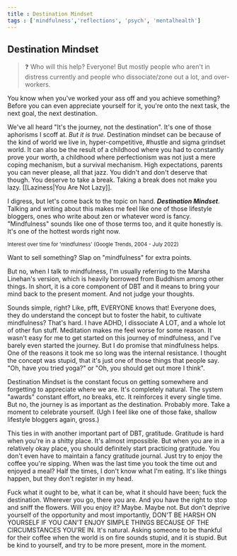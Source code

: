 ```yaml
---
title : Destination Mindset
tags : ['mindfulness','reflections', 'psych', 'mentalhealth']
---
```


## Destination Mindset

>❓ Who will this help?
>Everyone! But mostly people who aren't in distress currently
>and people who dissociate/zone out a lot, and over-workers. 
 
You know when you've worked your ass off and you achieve something? Before you can even appreciate yourself for it, you're onto the next task, the next goal, the next destination. 

We've all heard "It's the journey, not the destination". It's one of those aphorisms I scoff at. _But it is true._
Destination mindset can be because of the kind of world we live in, hyper-competitive, #hustle and sigma grindset world. It can also be the result of a childhood where you had to constantly prove your worth, a childhood where perfectionism was not just a mere coping mechanism, but a survival mechanism. High expectations, parents you can never please, all that jazz. You didn't and don't deserve that though. You deserve to take a break. Taking a break does not make you lazy. [[Laziness|You Are Not Lazy]]. 

I digress, but let's come back to the topic on hand. ***Destination Mindset***. Talking and writing about this makes me feel like one of those lifestyle bloggers, ones who write about zen or whatever word is fancy. "Mindfulness" sounds like one of those terms too, and it quite honestly is. It's one of the hottest words right now. 

  <script type="text/javascript" src="https://ssl.gstatic.com/trends_nrtr/3045_RC01/embed_loader.js">
  </script>
  
  <script type="text/javascript">
    trends.embed.renderExploreWidget("TIMESERIES", {"comparisonItem":[{"keyword":"mindfulness","geo":"","time":"2004-01-01 2022-07-30"}],"category":0,"property":""}, {"exploreQuery":"date=all&q=mindfulness","guestPath":"https://trends.google.com:443/trends/embed/"});
  </script>
<small> Interest over time for 'mindfulness' (Google Trends, 2004 - July 2022) </small>

Want to sell something? Slap on "mindfulness" for extra points. 

But no, when I talk to mindfulness, I'm usually referring to the Marsha Linehan's version, which is heavily borrowed from Buddhism among other things. In short, it is a core component of DBT and it means to bring your mind back to the present moment. And not judge your thoughts. 

Sounds simple, right? Like, pfft, EVERYONE knows that! Everyone does, they do understand the concept but to foster the habit, to cultivate mindfulness? That's hard. I have ADHD, I dissociate A LOT, and a whole lot of other fun stuff. Meditation makes me feel worse for some reason. It wasn't easy for me to get started on this journey of mindfulness, and I've barely even started the journey. But I do promise that mindfulness helps. One of the reasons it took me so long was the internal resistance. I thought the concept was stupid, that it's just one of those things that people say. "Oh, have you tried yoga?" or "Oh, you should get out more I think". 

Destination Mindset is the constant focus on getting somewhere and forgetting to appreciate where we are. It's completely natural. The system "awards" constant effort, no breaks, etc. It reinforces it every single time. But no, the journey is as important as the destination. Probably more. Take a moment to celebrate yourself. (Ugh I feel like one of those fake, shallow lifestyle bloggers again, gross.)


This ties in with another important part of DBT, gratitude. Gratitude is hard when you're in a shitty place. It's almost impossible. But when you are in a relatively okay place, you should definitely start practicing gratitude. You don't even have to maintain a fancy gratitude journal. Just try to enjoy the coffee you're sipping. When was the last time you took the time out and enjoyed a meal? Half the times, I don't know what I'm eating. It's like things happen, but they don't register in my head. 

Fuck what it ought to be, what it can be, what it should have been; fuck the destination. Wherever you go, there you are. And you have the right to stop and sniff the flowers. Will you enjoy it? Maybe. Maybe not. But don't deprive yourself of the opportunity and most importantly, DON'T BE HARSH ON YOURSELF IF YOU CAN'T ENJOY SIMPLE THINGS BECAUSE OF THE CIRCUMSTANCES YOU'RE IN. It's natural. Asking someone to be thankful for their coffee when the world is on fire sounds stupid, and it is stupid. But be kind to yourself, and try to be more present, more in the moment.
